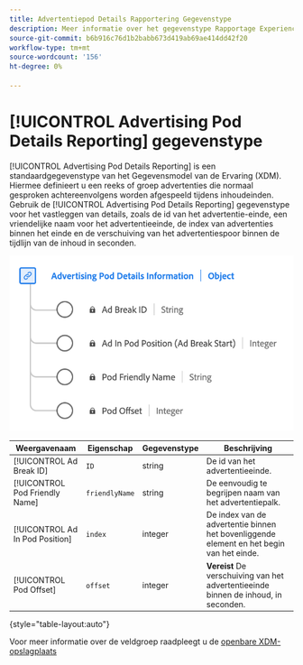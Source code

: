 ```yaml
---
title: Advertentiepod Details Rapportering Gegevenstype
description: Meer informatie over het gegevenstype Rapportage Experience Data Model (XDM) van de advertentiepod.
source-git-commit: b6b916c76d1b2babb673d419ab69ae414dd42f20
workflow-type: tm+mt
source-wordcount: '156'
ht-degree: 0%

---
```


# [!UICONTROL Advertising Pod Details Reporting] gegevenstype

[!UICONTROL Advertising Pod Details Reporting] is een standaardgegevenstype van het Gegevensmodel van de Ervaring (XDM). Hiermee definieert u een reeks of groep advertenties die normaal gesproken achtereenvolgens worden afgespeeld tijdens inhoudeinden. Gebruik de [!UICONTROL Advertising Pod Details Reporting] gegevenstype voor het vastleggen van details, zoals de id van het advertentie-einde, een vriendelijke naam voor het advertentieeinde, de index van advertenties binnen het einde en de verschuiving van het advertentiespoor binnen de tijdlijn van de inhoud in seconden.

![Een diagram van het gegevenstype Rapportage van gegevens van de advertentiepod.](../images/data-types/advertising-pod-details-information.png)

| Weergavenaam | Eigenschap | Gegevenstype | Beschrijving |
|----------------------------|------------------------|-----------|-------------------------------------------------------|
| [!UICONTROL Ad Break ID] | `ID` | string | De id van het advertentieeinde. |
| [!UICONTROL Pod Friendly Name] | `friendlyName` | string | De eenvoudig te begrijpen naam van het advertentiepalk. |
| [!UICONTROL Ad In Pod Position] | `index` | integer | De index van de advertentie binnen het bovenliggende element en het begin van het einde. |
| [!UICONTROL Pod Offset] | `offset` | integer | **Vereist** De verschuiving van het advertentieeinde binnen de inhoud, in seconden. |

{style="table-layout:auto"}

Voor meer informatie over de veldgroep raadpleegt u de [openbare XDM-opslagplaats](https://github.com/adobe/xdm/blob/master/components/datatypes/advertisingpoddetails.schema.json)
